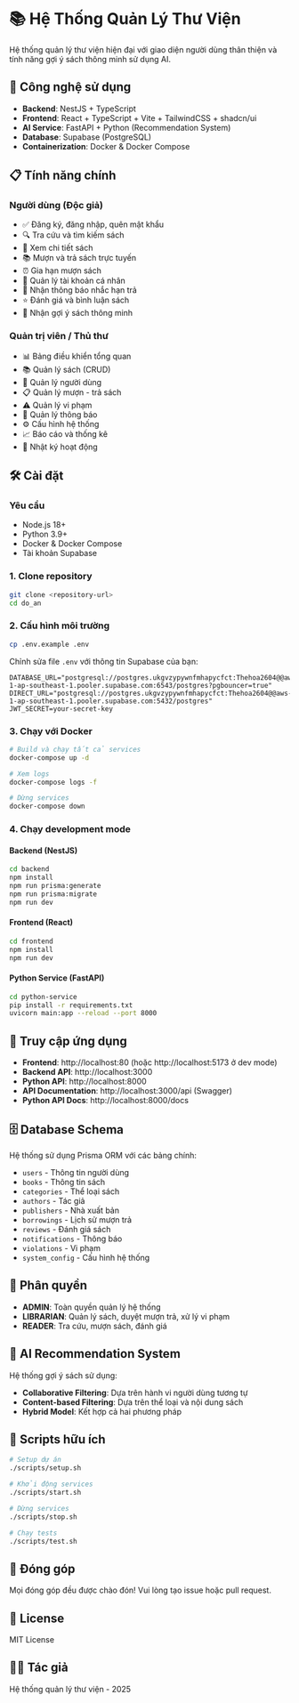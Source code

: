 # 📚 Hệ Thống Quản Lý Thư Viện

Hệ thống quản lý thư viện hiện đại với giao diện người dùng thân thiện và tính năng gợi ý sách thông minh sử dụng AI.

## 🚀 Công nghệ sử dụng

- **Backend**: NestJS + TypeScript
- **Frontend**: React + TypeScript + Vite + TailwindCSS + shadcn/ui
- **AI Service**: FastAPI + Python (Recommendation System)
- **Database**: Supabase (PostgreSQL)
- **Containerization**: Docker & Docker Compose

## 📋 Tính năng chính

### Người dùng (Độc giả)
- ✅ Đăng ký, đăng nhập, quên mật khẩu
- 🔍 Tra cứu và tìm kiếm sách
- 📖 Xem chi tiết sách
- 📚 Mượn và trả sách trực tuyến
- ⏰ Gia hạn mượn sách
- 👤 Quản lý tài khoản cá nhân
- 🔔 Nhận thông báo nhắc hạn trả
- ⭐ Đánh giá và bình luận sách
- 🤖 Nhận gợi ý sách thông minh

### Quản trị viên / Thủ thư
- 📊 Bảng điều khiển tổng quan
- 📚 Quản lý sách (CRUD)
- 👥 Quản lý người dùng
- 📋 Quản lý mượn - trả sách
- ⚠️ Quản lý vi phạm
- 📢 Quản lý thông báo
- ⚙️ Cấu hình hệ thống
- 📈 Báo cáo và thống kê
- 📝 Nhật ký hoạt động

## 🛠️ Cài đặt

### Yêu cầu
- Node.js 18+
- Python 3.9+
- Docker & Docker Compose
- Tài khoản Supabase

### 1. Clone repository
```bash
git clone <repository-url>
cd do_an
```

### 2. Cấu hình môi trường
```bash
cp .env.example .env
```

Chỉnh sửa file `.env` với thông tin Supabase của bạn:
```env
DATABASE_URL="postgresql://postgres.ukgvzypywnfmhapycfct:Thehoa2604@@aws-1-ap-southeast-1.pooler.supabase.com:6543/postgres?pgbouncer=true"
DIRECT_URL="postgresql://postgres.ukgvzypywnfmhapycfct:Thehoa2604@@aws-1-ap-southeast-1.pooler.supabase.com:5432/postgres"
JWT_SECRET=your-secret-key
```

### 3. Chạy với Docker
```bash
# Build và chạy tất cả services
docker-compose up -d

# Xem logs
docker-compose logs -f

# Dừng services
docker-compose down
```

### 4. Chạy development mode

#### Backend (NestJS)
```bash
cd backend
npm install
npm run prisma:generate
npm run prisma:migrate
npm run dev
```

#### Frontend (React)
```bash
cd frontend
npm install
npm run dev
```

#### Python Service (FastAPI)
```bash
cd python-service
pip install -r requirements.txt
uvicorn main:app --reload --port 8000
```

## 📱 Truy cập ứng dụng

- **Frontend**: http://localhost:80 (hoặc http://localhost:5173 ở dev mode)
- **Backend API**: http://localhost:3000
- **Python API**: http://localhost:8000
- **API Documentation**: http://localhost:3000/api (Swagger)
- **Python API Docs**: http://localhost:8000/docs

## 🗄️ Database Schema

Hệ thống sử dụng Prisma ORM với các bảng chính:
- `users` - Thông tin người dùng
- `books` - Thông tin sách
- `categories` - Thể loại sách
- `authors` - Tác giả
- `publishers` - Nhà xuất bản
- `borrowings` - Lịch sử mượn trả
- `reviews` - Đánh giá sách
- `notifications` - Thông báo
- `violations` - Vi phạm
- `system_config` - Cấu hình hệ thống

## 🔐 Phân quyền

- **ADMIN**: Toàn quyền quản lý hệ thống
- **LIBRARIAN**: Quản lý sách, duyệt mượn trả, xử lý vi phạm
- **READER**: Tra cứu, mượn sách, đánh giá

## 🤖 AI Recommendation System

Hệ thống gợi ý sách sử dụng:
- **Collaborative Filtering**: Dựa trên hành vi người dùng tương tự
- **Content-based Filtering**: Dựa trên thể loại và nội dung sách
- **Hybrid Model**: Kết hợp cả hai phương pháp

## 📝 Scripts hữu ích

```bash
# Setup dự án
./scripts/setup.sh

# Khởi động services
./scripts/start.sh

# Dừng services
./scripts/stop.sh

# Chạy tests
./scripts/test.sh
```

## 🤝 Đóng góp

Mọi đóng góp đều được chào đón! Vui lòng tạo issue hoặc pull request.

## 📄 License

MIT License

## 👨‍💻 Tác giả

Hệ thống quản lý thư viện - 2025
